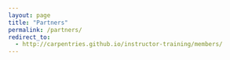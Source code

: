 ```yaml
---
layout: page
title: "Partners"
permalink: /partners/
redirect_to:
  - http://carpentries.github.io/instructor-training/members/
---
```

